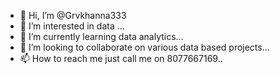 - 👋 Hi, I’m @Grvkhanna333
- 👀 I’m interested in data ...
- 🌱 I’m currently learning data analytics...
- 💞️ I’m looking to collaborate on various data based projects...
- 📫 How to reach me just call me on 8077667169..

<!---
Grvkhanna333/Grvkhanna333 is a ✨ special ✨ repository because its `README.md` (this file) appears on your GitHub profile.
You can click the Preview link to take a look at your changes.
--->
